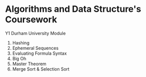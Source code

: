 # Algorithms and Data Structure's Coursework

Y1 Durham University Module

1. Hashing 
2. Ephemeral Sequences
3. Evaluating Formula Syntax
4. Big Oh
5. Master Theorem
6. Merge Sort & Selection Sort
